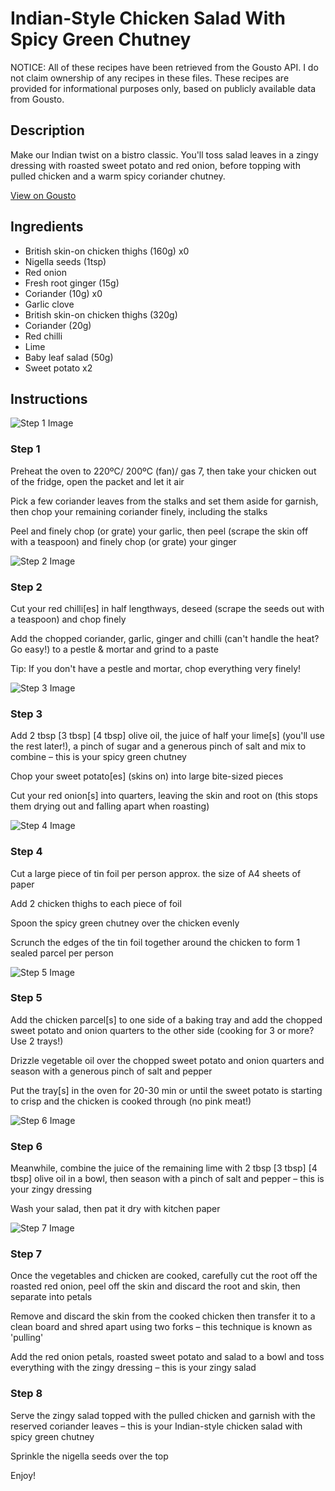 # Indian-Style Chicken Salad With Spicy Green Chutney

NOTICE: All of these recipes have been retrieved from the Gousto API. I do not claim ownership of any recipes in these files. These recipes are provided for informational purposes only, based on publicly available data from Gousto.

## Description

Make our Indian twist on a bistro classic. You'll toss salad leaves in a zingy dressing with roasted sweet potato and red onion, before topping with pulled chicken and a warm spicy coriander chutney.

[View on Gousto](https://www.gousto.co.uk/recipes/cookbook/indian-style-chicken-salad-with-spicy-green-chutney)

## Ingredients

- British skin-on chicken thighs (160g) x0
- Nigella seeds (1tsp)
- Red onion
- Fresh root ginger (15g)
- Coriander (10g) x0
- Garlic clove
- British skin-on chicken thighs (320g)
- Coriander (20g)
- Red chilli
- Lime
- Baby leaf salad (50g)
- Sweet potato x2

## Instructions

![Step 1 Image](https://production-media.gousto.co.uk/cms/recipe-step-image/Step-1-1649838181130-x200.jpg)

### Step 1

Preheat the oven to 220ºC/ 200ºC (fan)/ gas 7, then take your chicken out of the fridge, open the packet and let it air

Pick a few coriander leaves from the stalks and set them aside for garnish, then chop your remaining coriander finely, including the stalks

Peel and finely chop (or grate) your garlic, then peel (scrape the skin off with a teaspoon) and finely chop (or grate) your ginger

![Step 2 Image](https://production-media.gousto.co.uk/cms/recipe-step-image/Step-2-1649838185709-x200.jpg)

### Step 2

Cut your red chilli[es] in half lengthways, deseed (scrape the seeds out with a teaspoon) and chop finely

Add the chopped coriander, garlic, ginger and chilli (can't handle the heat? Go easy!) to a pestle & mortar and grind to a paste

Tip: If you don't have a pestle and mortar, chop everything very finely!

![Step 3 Image](https://production-media.gousto.co.uk/cms/recipe-step-image/Step-3-1649838186606-x200.jpg)

### Step 3

Add 2 tbsp <span class="text-purple">[3 tbsp]</span> <span class="text-danger">[4 tbsp] </span>olive oil, the juice of half your lime[s] (you'll use the rest later!), a pinch of sugar and a generous pinch of salt and mix to combine – this is your spicy green chutney

Chop your sweet potato[es] (skins on) into large bite-sized pieces

Cut your red onion[s] into quarters, leaving the skin and root on (this stops them drying out and falling apart when roasting)

![Step 4 Image](https://production-media.gousto.co.uk/cms/recipe-step-image/Step-4-1649838190817-x200.jpg)

### Step 4

Cut a large piece of tin foil per person approx. the size of A4 sheets of paper

Add 2 chicken thighs to each piece of foil

Spoon the spicy green chutney over the chicken evenly

Scrunch the edges of the tin foil together around the chicken to form 1 sealed parcel per person

![Step 5 Image](https://production-media.gousto.co.uk/cms/recipe-step-image/Step-5-1649838193098-x200.jpg)

### Step 5

Add the chicken parcel[s] to one side of a baking tray and add the chopped sweet potato and onion quarters to the other side (cooking for 3 or more? Use 2 trays!)

Drizzle vegetable oil over the chopped sweet potato and onion quarters and season with a generous pinch of salt and pepper

Put the tray[s] in the oven for 20-30 min or until the sweet potato is starting to crisp and the chicken is cooked through (no pink meat!)

![Step 6 Image](https://production-media.gousto.co.uk/cms/recipe-step-image/Step-6-1649838195197-x200.jpg)

### Step 6

Meanwhile, combine the juice of the remaining lime with 2 tbsp <span class="text-purple">[3 tbsp]</span> <span class="text-danger">[4 tbsp]</span> olive oil in a bowl, then season with a pinch of salt and pepper – this is your zingy dressing

Wash your salad, then pat it dry with kitchen paper

![Step 7 Image](https://production-media.gousto.co.uk/cms/recipe-step-image/Step-7-1649838198339-x200.jpg)

### Step 7

Once the vegetables and chicken are cooked, carefully cut the root off the roasted red onion, peel off the skin and discard the root and skin, then separate into petals

Remove and discard the skin from the cooked chicken then transfer it to a clean board and shred apart using two forks – this technique is known as 'pulling'

Add the red onion petals, roasted sweet potato and salad to a bowl and toss everything with the zingy dressing – this is your zingy salad

### Step 8

Serve the zingy salad topped with the pulled chicken and garnish with the reserved coriander leaves – this is your Indian-style chicken salad with spicy green chutney

Sprinkle the nigella seeds over the top

Enjoy!

